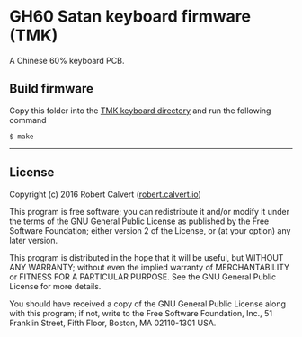 # GH60 Satan keyboard firmware (TMK)

A Chinese 60% keyboard PCB.

## Build firmware

Copy this folder into the [TMK keyboard directory] and run the following command

    $ make

---

## License

Copyright (c) 2016 Robert Calvert ([robert.calvert.io])

This program is free software; you can redistribute it and/or modify
it under the terms of the GNU General Public License as published by
the Free Software Foundation; either version 2 of the License, or
(at your option) any later version.

This program is distributed in the hope that it will be useful,
but WITHOUT ANY WARRANTY; without even the implied warranty of
MERCHANTABILITY or FITNESS FOR A PARTICULAR PURPOSE.  See the
GNU General Public License for more details.

You should have received a copy of the GNU General Public License along
with this program; if not, write to the Free Software Foundation, Inc.,
51 Franklin Street, Fifth Floor, Boston, MA 02110-1301 USA.

[TMK keyboard directory]:https://github.com/tmk/tmk_keyboard/tree/master/keyboard
[robert.calvert.io]:http://robert.calvert.io
